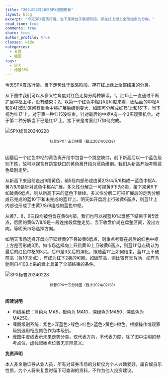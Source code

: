 ```yaml
---
title: "2024年2月28日SPX缠图更新"
layout: blog
excerpt: "今天SPX震荡行情。当下走势处于敏感阶段，存在红上绿上全部结束的分类。"
read_time: true
comments: true
share: true
author_profile: true
classes: wide
categories:
  - 复盘
  - 缠图
tags:
  - SPX
  - 标普SPX
---
```


今天SPX震荡行情。当下走势处于敏感阶段，存在红上绿上全部结束的分类。

从下图中我们可以从多义性角度对红色走势分两种解读。1。红15上一直通过不断扩展中枢上移，没有结束；2。以第一个红色中枢[[A]]角度来看，因后面的中枢A和[[A]]波动区间有重合中枢扩展后级别变大，如图可分解成红15‘上和16’下，当下视为红17‘上。对于第一种红15没结束，针对最后的中枢A有一个3买观察机会。对于第二种分解当下已是红17’上，接下来是考察红17如何完成。

![SPX标普20240228](/assets/images/2024/2024-02-28-SPX-minute-b.png)
<small><center>标普SPX十五分钟图（截止2024/02/28）</center></small>　

因最后一个红色中枢的黄色离开段中包含一个跳空缺口，创下新高后以一个蓝色级别下跌，故可以视含有跳空缺口的黄色离开段为蓝色级别。我们从新高开始考察蓝色级别走势。

从新高下来目前走出9段黄色，前5段内部形成由黄2/3/4/5/6构成一蓝色中枢A，黄7/8/9是针对蓝色中枢A扩展。多义性分解之一可视黄9下为3卖，接下来黄9下如破黄6低点，则从新高下来的蓝色下继续。多义性分解二可把扩展后的走势分解成已完成的蓝10‘下和未完成的蓝11’上。明天如开盘后上行破黄6高点，则蓝11’上内部也形成了由黄7/8/9组成的蓝色中枢。

从黄7，8，9三段均被包含在黄6内部，我们也可以视蓝10‘以盘整下结束于黄5低点，后面的黄6/7/8/9是一段连接段盘整走势。当下收盘价尚在盘整区间，没出方向。等明天市场选择方向。

如明天市场选择开盘向下延续黄9下且破黄6低点，则重点考察在最后的红色中枢上方是否形成3买。如市场选择向上开启黄10上且破黄6高点，则蓝11’低点确认为最后的红色中枢的3买。后市是3买后的演化，跟随蓝11‘上如何结束。蓝11‘上不破前高（蓝10’高点），有成为红下2卖的可能。如破前高，则比较有无背驰，如有背驰则自4103上来的绿上具备了全部结束的条件。

![SPX标普20240228](/assets/images/2024/2024-02-28-SPX-minute-a.png)
<small><center>标普SPX十五分钟图（截止2024/02/28）</center></small>　

**阅读说明**

* 均线系统：蓝色为 MA5，橙色为 MA10，深绿色为MA50，深蓝色为MA250。
* 缠图级别系统：紫色>深蓝色>绿色>红色>蓝色>黄色>橙色。根据操作或观察级别选用相应颜色作为本级别。
* 缠图中虚线表示未来走势分类，仅代表方向，不代表力度，除了图中注明的参考点位，虚线起始点位置无实际意义。

**免责声明** 

本人非金融证券从业人员，所有对证券市场的分析仅为个人兴趣爱好，属自娱自乐性质，为个人将来复盘时留下可查询的资料，不作为他人投资建议。

